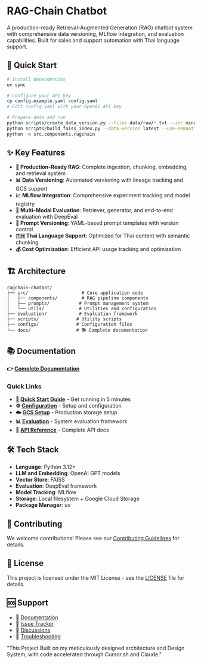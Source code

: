 # RAG-Chain Chatbot

A production-ready Retrieval-Augmented Generation (RAG) chatbot system with comprehensive data versioning, MLflow integration, and evaluation capabilities. Built for sales and support automation with Thai language support.

## 🚀 Quick Start

```bash
# Install dependencies
uv sync

# Configure your API key
cp config.example.yaml config.yaml
# Edit config.yaml with your OpenAI API key

# Prepare data and run
python scripts/create_data_version.py --files data/raw/*.txt --inc minor
python scripts/build_faiss_index.py --data-version latest --use-semantic-chunking
python -m src.components.ragchain
```

## ✨ Key Features

- **🤖 Production-Ready RAG**: Complete ingestion, chunking, embedding, and retrieval system
- **📊 Data Versioning**: Automated versioning with lineage tracking and GCS support
- **📈 MLflow Integration**: Comprehensive experiment tracking and model registry
- **🧪 Multi-Modal Evaluation**: Retriever, generator, and end-to-end evaluation with DeepEval
- **📝 Prompt Versioning**: YAML-based prompt templates with version control
- **🇹🇭 Thai Language Support**: Optimized for Thai content with semantic chunking
- **💰 Cost Optimization**: Efficient API usage tracking and optimization

## 🏗️ Architecture

```
ragchain-chatbot/
├── src/                    # Core application code
│   ├── components/         # RAG pipeline components
│   ├── prompts/           # Prompt management system
│   └── utils/             # Utilities and configuration
├── evaluation/            # Evaluation framework
├── scripts/              # Utility scripts
├── configs/              # Configuration files
└── docs/                 # 📚 Complete documentation
```

## 📚 Documentation

**👉 [Complete Documentation](docs/README.md)**

### Quick Links
- **🚀 [Quick Start Guide](docs/quickstart.md)** - Get running in 5 minutes
- **⚙️ [Configuration](docs/configuration.md)** - Setup and configuration
- **☁️ [GCS Setup](docs/gcs_setup.md)** - Production storage setup
- **📊 [Evaluation](docs/evaluation/overview.md)** - System evaluation framework
- **🔧 [API Reference](docs/api/reference.md)** - Complete API docs

## 🛠️ Tech Stack

- **Language**: Python 3.12+
- **LLM and Embedding**: OpenAI GPT models
- **Vector Store**: FAISS 
- **Evaluation**: DeepEval framework
- **Model Tracking**: MLflow
- **Storage**: Local filesystem + Google Cloud Storage
- **Package Manager**: uv

## 🤝 Contributing

We welcome contributions! Please see our [Contributing Guidelines](docs/development/contributing.md) for details.

## 📄 License

This project is licensed under the MIT License - see the [LICENSE](LICENSE) file for details.

## 🆘 Support

- 📖 [Documentation](docs/README.md)
- 🐛 [Issue Tracker](https://github.com/your-org/ragchain-chatbot/issues)
- 💬 [Discussions](https://github.com/your-org/ragchain-chatbot/discussions)
- 🔧 [Troubleshooting](docs/development/troubleshooting.md)

"This Project Built on my meticulously designed architecture and Design System, with code accelerated through Cursor.sh and Claude."